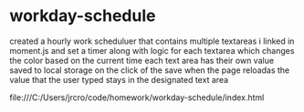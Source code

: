 # workday-schedule
created a hourly work scheduluer that contains multiple textareas 
i linked in moment.js and set a timer along with logic for each textarea which changes the color based on the current time
each text area has their own value saved to local storage on the click of the save
when the page reloadas the value that the user typed stays in the designated text area

file:///C:/Users/jrcro/code/homework/workday-schedule/index.html